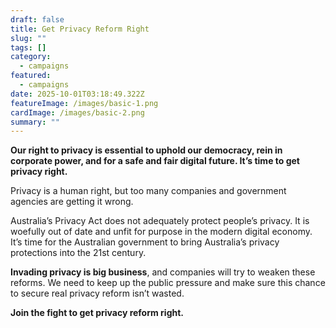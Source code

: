 ```yaml
---
draft: false
title: Get Privacy Reform Right
slug: ""
tags: []
category:
  - campaigns
featured:
  - campaigns
date: 2025-10-01T03:18:49.322Z
featureImage: /images/basic-1.png
cardImage: /images/basic-2.png
summary: ""
---
```

**Our right to privacy is essential to uphold our democracy, rein in corporate power, and for a safe and fair digital future. It’s time to get privacy right.**

Privacy is a human right, but too many companies and government agencies are getting it wrong.

Australia’s Privacy Act does not adequately protect people’s privacy. It is woefully out of date and unfit for purpose in the modern digital economy. It’s time for the Australian government to bring Australia’s privacy protections into the 21st century.

**Invading privacy is big business**, and companies will try to weaken these reforms. We need to keep up the public pressure and make sure this chance to secure real privacy reform isn’t wasted.

**Join the fight to get privacy reform right.**

<link href='https://actionnetwork.org/css/style-embed-whitelabel-v3.css' rel='stylesheet' type='text/css' /><script src='https://actionnetwork.org/widgets/v5/form/get-privacy-reform-right?format=js&source=widget'></script><div id='can-form-area-get-privacy-reform-right' style='width: 100%'><!-- this div is the target for our HTML insertion --></div>